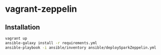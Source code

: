 # vagrant-zeppelin

## Installation
```bash
vagrant up
ansible-galaxy install -r requirements.yml
ansible-playbook -i ansible/inventory ansible/deploySparkZeppelin.yml
```
